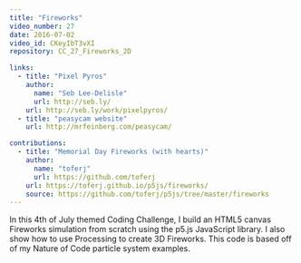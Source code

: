 ```yaml
---
title: "Fireworks"
video_number: 27
date: 2016-07-02
video_id: CKeyIbT3vXI
repository: CC_27_Fireworks_2D

links: 
  - title: "Pixel Pyros"
    author:
      name: "Seb Lee-Delisle"
      url: http://seb.ly/
    url: http://seb.ly/work/pixelpyros/
  - title: "peasycam website"
    url: http://mrfeinberg.com/peasycam/

contributions:
  - title: "Memorial Day Fireworks (with hearts)"
    author:
      name: "toferj"
      url: https://github.com/toferj
    url: https://toferj.github.io/p5js/fireworks/
    source: https://github.com/toferj/p5js/tree/master/fireworks
---
```


In this 4th of July themed Coding Challenge, I build an HTML5 canvas Fireworks simulation from scratch using the p5.js JavaScript library. I also show how to use Processing to create 3D Fireworks. This code is based off of my Nature of Code particle system examples.

